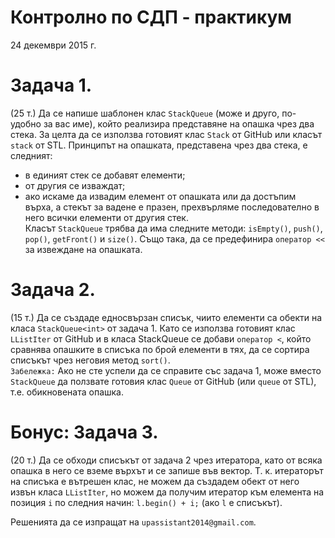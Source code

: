 ﻿# Контролно по СДП - практикум

24 декември 2015 г.

# Задача 1. 
(25 т.) Да се напише шаблонен клас ```StackQueue``` (може и друго, по-удобно за вас име), който реализира представяне на опашка чрез два стека. За целта да се използва готовият клас ```Stack``` от GitHub или класът ```stack``` от STL.
Принципът на опашката, представена чрез два стека, е следният:
-	в единият стек се добавят елементи;
-	от другия се изваждат;
-	ако искаме да извадим елемент от опашката или да достъпим върха, а стекът за вадене е празен, прехвърляме последователно в него всички елементи от другия стек.<br>
Класът ```StackQueue``` трябва да има следните методи: ```isEmpty()```, ```push()```, ```pop()```, ```getFront()``` и ```size()```. Също така, да се предефинира ```оператор <<``` за извеждане на опашката.

# Задача 2. 
(15 т.) Да се създаде едносвързан списък, чиито елементи са обекти на класа ```StackQueue<int>``` от задача 1. Като се използва готовият клас ```LListIter``` от GitHub и в класа StackQueue се добави ```оператор <```, който сравнява опашките в списъка по брой елементи в тях, да се сортира списъкът чрез неговия метод ```sort()```.<br>
```Забележка:``` Ако не сте успели да се справите със задача 1, може вместо ```StackQueue``` да ползвате готовия клас ```Queue``` от GitHub (или ```queue``` от STL), т.е. обикновената опашка.

# Бонус: Задача 3. 
(20 т.) Да се обходи списъкът от задача 2 чрез итератора, като от всяка опашка в него се вземе върхът и се запише във вектор. Т. к. итераторът на списъка е вътрешен клас, не можем да създадем обект от него извън класа ```LListIter```, но можем да получим итератор към елемента на позиция ```i``` по следния начин: ```l.begin() + i;``` (ако ```l``` е списъкът).

Решенията да се изпращат на ```upassistant2014@gmail.com```.
